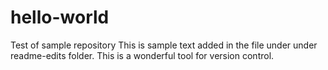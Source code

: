 # hello-world
Test of sample repository
This is sample text added in the file under under readme-edits folder. This is a wonderful tool for version control.
